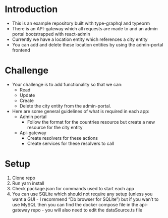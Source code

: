 # Introduction

- This is an example repository built with type-graphql and typeorm
- There is an API-gateway which all requests are made to and an admin portal bootstrapped with react-admin
- Currently we have a location entity which references a city entity
- You can add and delete these location entities by using the admin-portal frontend

# Challenge

- Your challenge is to add functionality so that we can:
  - Read
  - Update
  - Create
  - Delete
    the city entity from the admin-portal.
- Here are some general guidelines of what is required in each app:
  - Admin portal
    - Follow the format for the countries resource but create a new resource for the city entity
  - Api-gateway
    - Create resolvers for these actions
    - Create services for these resolvers to call

# Setup

1. Clone repo
2. Run yarn install
3. Check package.json for commands used to start each app
4. You can use SQLite which should not require any setup (unless you want a GUI - I recommend “Db browser for SQLite”) but if you wan’t to use MySQL then you can find the docker compose file in the api-gateway repo - you will also need to edit the dataSource.ts file
